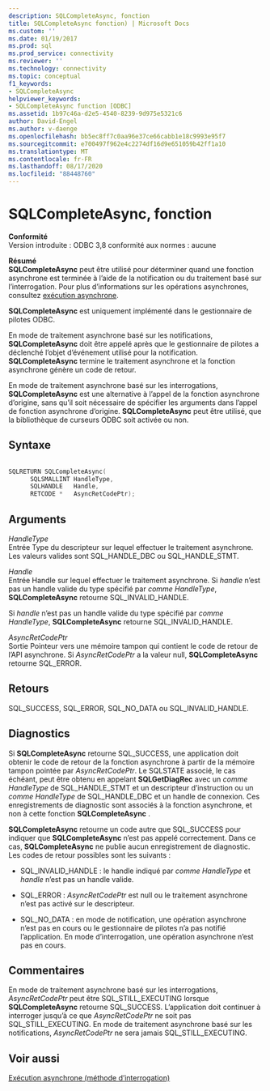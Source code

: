```yaml
---
description: SQLCompleteAsync, fonction
title: SQLCompleteAsync fonction) | Microsoft Docs
ms.custom: ''
ms.date: 01/19/2017
ms.prod: sql
ms.prod_service: connectivity
ms.reviewer: ''
ms.technology: connectivity
ms.topic: conceptual
f1_keywords:
- SQLCompleteAsync
helpviewer_keywords:
- SQLCompleteAsync function [ODBC]
ms.assetid: 1b97c46a-d2e5-4540-8239-9d975e5321c6
author: David-Engel
ms.author: v-daenge
ms.openlocfilehash: bb5ec8ff7c0aa96e37ce66cabb1e18c9993e95f7
ms.sourcegitcommit: e700497f962e4c2274df16d9e651059b42ff1a10
ms.translationtype: MT
ms.contentlocale: fr-FR
ms.lasthandoff: 08/17/2020
ms.locfileid: "88448760"
---
```

# <a name="sqlcompleteasync-function"></a>SQLCompleteAsync, fonction
**Conformité**  
 Version introduite : ODBC 3,8 conformité aux normes : aucune  
  
 **Résumé**  
 **SQLCompleteAsync** peut être utilisé pour déterminer quand une fonction asynchrone est terminée à l’aide de la notification ou du traitement basé sur l’interrogation. Pour plus d’informations sur les opérations asynchrones, consultez [exécution asynchrone](../../../odbc/reference/develop-app/asynchronous-execution.md).  
  
 **SQLCompleteAsync** est uniquement implémenté dans le gestionnaire de pilotes ODBC.  
  
 En mode de traitement asynchrone basé sur les notifications, **SQLCompleteAsync** doit être appelé après que le gestionnaire de pilotes a déclenché l’objet d’événement utilisé pour la notification. **SQLCompleteAsync** termine le traitement asynchrone et la fonction asynchrone génère un code de retour.  
  
 En mode de traitement asynchrone basé sur les interrogations, **SQLCompleteAsync** est une alternative à l’appel de la fonction asynchrone d’origine, sans qu’il soit nécessaire de spécifier les arguments dans l’appel de fonction asynchrone d’origine. **SQLCompleteAsync** peut être utilisé, que la bibliothèque de curseurs ODBC soit activée ou non.  
  
## <a name="syntax"></a>Syntaxe  
  
```cpp  
  
SQLRETURN SQLCompleteAsync(  
      SQLSMALLINT HandleType,  
      SQLHANDLE   Handle,  
      RETCODE *   AsyncRetCodePtr);  
```  
  
## <a name="arguments"></a>Arguments  
 *HandleType*  
 Entrée Type du descripteur sur lequel effectuer le traitement asynchrone. Les valeurs valides sont SQL_HANDLE_DBC ou SQL_HANDLE_STMT.  
  
 *Handle*  
 Entrée Handle sur lequel effectuer le traitement asynchrone. Si *handle* n’est pas un handle valide du type spécifié par *comme HandleType*, **SQLCompleteAsync** retourne SQL_INVALID_HANDLE.  
  
 Si *handle* n’est pas un handle valide du type spécifié par *comme HandleType*, **SQLCompleteAsync** retourne SQL_INVALID_HANDLE.  
  
 *AsyncRetCodePtr*  
 Sortie Pointeur vers une mémoire tampon qui contient le code de retour de l’API asynchrone. Si *AsyncRetCodePtr* a la valeur null, **SQLCompleteAsync** retourne SQL_ERROR.  
  
## <a name="returns"></a>Retours  
 SQL_SUCCESS, SQL_ERROR, SQL_NO_DATA ou SQL_INVALID_HANDLE.  
  
## <a name="diagnostics"></a>Diagnostics  
 Si **SQLCompleteAsync** retourne SQL_SUCCESS, une application doit obtenir le code de retour de la fonction asynchrone à partir de la mémoire tampon pointée par *AsyncRetCodePtr*. Le SQLSTATE associé, le cas échéant, peut être obtenu en appelant **SQLGetDiagRec** avec un *comme HandleType* de SQL_HANDLE_STMT et un descripteur d’instruction ou un *comme HandleType* de SQL_HANDLE_DBC et un handle de connexion. Ces enregistrements de diagnostic sont associés à la fonction asynchrone, et non à cette fonction **SQLCompleteAsync** .  
  
 **SQLCompleteAsync** retourne un code autre que SQL_SUCCESS pour indiquer que **SQLCompleteAsync** n’est pas appelé correctement. Dans ce cas, **SQLCompleteAsync** ne publie aucun enregistrement de diagnostic. Les codes de retour possibles sont les suivants :  
  
-   SQL_INVALID_HANDLE : le handle indiqué par *comme HandleType* et *handle* n’est pas un handle valide.  
  
-   SQL_ERROR : *AsyncRetCodePtr* est null ou le traitement asynchrone n’est pas activé sur le descripteur.  
  
-   SQL_NO_DATA : en mode de notification, une opération asynchrone n’est pas en cours ou le gestionnaire de pilotes n’a pas notifié l’application. En mode d’interrogation, une opération asynchrone n’est pas en cours.  
  
## <a name="comments"></a>Commentaires  
 En mode de traitement asynchrone basé sur les interrogations, *AsyncRetCodePtr* peut être SQL_STILL_EXECUTING lorsque **SQLCompleteAsync** retourne SQL_SUCCESS. L’application doit continuer à interroger jusqu’à ce que *AsyncRetCodePtr* ne soit pas SQL_STILL_EXECUTING. En mode de traitement asynchrone basé sur les notifications, *AsyncRetCodePtr* ne sera jamais SQL_STILL_EXECUTING.  
  
## <a name="see-also"></a>Voir aussi  
 [Exécution asynchrone (méthode d’interrogation)](../../../odbc/reference/develop-app/asynchronous-execution-polling-method.md)

